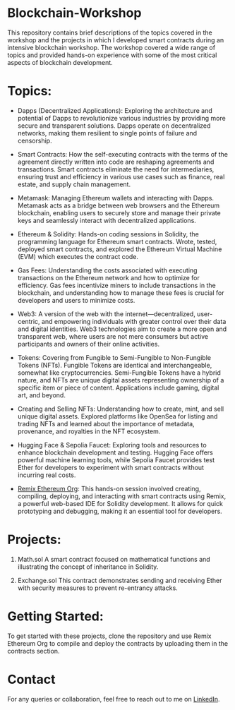 # Blockchain-Workshop
This repository contains brief descriptions of the topics covered in the workshop and the projects in which I developed smart contracts during an intensive blockchain workshop. The workshop covered a wide range of topics and provided hands-on experience with some of the most critical aspects of blockchain development.

# Topics:
- Dapps (Decentralized Applications): Exploring the architecture and potential of Dapps to revolutionize various industries by providing more secure and transparent solutions. Dapps operate on decentralized networks, making them resilient to single points of failure and censorship.

- Smart Contracts: How the self-executing contracts with the terms of the agreement directly written into code are reshaping agreements and transactions. Smart contracts eliminate the need for intermediaries, ensuring trust and efficiency in various use cases such as finance, real estate, and supply chain management.

- Metamask: Managing Ethereum wallets and interacting with Dapps. Metamask acts as a bridge between web browsers and the Ethereum blockchain, enabling users to securely store and manage their private keys and seamlessly interact with decentralized applications.

- Ethereum & Solidity: Hands-on coding sessions in Solidity, the programming language for Ethereum smart contracts. Wrote, tested, deployed smart contracts, and explored the Ethereum Virtual Machine (EVM) which executes the contract code.

- Gas Fees: Understanding the costs associated with executing transactions on the Ethereum network and how to optimize for efficiency. Gas fees incentivize miners to include transactions in the blockchain, and understanding how to manage these fees is crucial for developers and users to minimize costs.

- Web3: A version of the web with the internet—decentralized, user-centric, and empowering individuals with greater control over their data and digital identities. Web3 technologies aim to create a more open and transparent web, where users are not mere consumers but active participants and owners of their online activities.

- Tokens: Covering from Fungible to Semi-Fungible to Non-Fungible Tokens (NFTs). Fungible Tokens are identical and interchangeable, somewhat like cryptocurrencies. Semi-Fungible Tokens have a hybrid nature, and NFTs are unique digital assets representing ownership of a specific item or piece of content. Applications include gaming, digital art, and beyond.

- Creating and Selling NFTs: Understanding how to create, mint, and sell unique digital assets. Explored platforms like OpenSea for listing and trading NFTs and learned about the importance of metadata, provenance, and royalties in the NFT ecosystem.

- Hugging Face & Sepolia Faucet: Exploring tools and resources to enhance blockchain development and testing. Hugging Face offers powerful machine learning tools, while Sepolia Faucet provides test Ether for developers to experiment with smart contracts without incurring real costs.

- [Remix Ethereum Org](https://remix.ethereum.org/): This hands-on session involved creating, compiling, deploying, and interacting with smart contracts using Remix, a powerful web-based IDE for Solidity development. It allows for quick prototyping and debugging, making it an essential tool for developers.
  
# Projects:
1. Math.sol
  A smart contract focused on mathematical functions and illustrating the concept of inheritance in Solidity.

2. Exchange.sol
  This contract demonstrates sending and receiving Ether with security measures to prevent re-entrancy attacks.

# Getting Started:
To get started with these projects, clone the repository and use Remix Ethereum Org to compile and deploy the contracts by uploading them in the contracts section.

# Contact
For any queries or collaboration, feel free to reach out to me on [LinkedIn](https://www.linkedin.com/in/roshan-naidu-aka-adonis).
